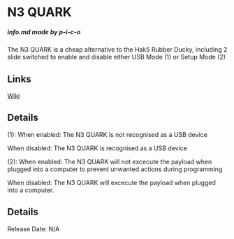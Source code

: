 # N3 QUARK
##### _info.md made by p-i-c-o_

The N3 QUARK is a cheap alternative to the Hak5 Rubber Ducky, including 2 slide switched to enable and disable either USB Mode (1) or Setup Mode (2)

## Links
[Wiki](https://github.com/p-i-c-o/QuarkUtilityTool/wiki)

## Details

(1):
When enabled:
The N3 QUARK is not recognised as a USB device

When disabled:
The N3 QUARK is recognised as a USB device

(2):
When enabled:
The N3 QUARK will not excecute the payload when plugged into a computer to prevent unwanted actions during programming

When disabled:
The N3 QUARK will excecute the payload when plugged into a computer.


## Details
Release Date: N/A
